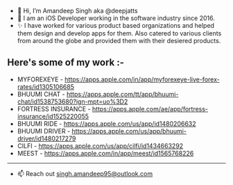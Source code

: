 - 👋 Hi, I’m Amandeep Singh aka @deepjatts
- 📱 I am an iOS Developer working in the software industry since 2016. 
- ✨ I have worked for various product based organizations and helped them design and develop apps for them. Also catered to various clients from around the globe and provided them with their desiered products.



Here's some of my work :-
--
- MYFOREXEYE - https://apps.apple.com/in/app/myforexeye-live-forex-rates/id1305106685
- BHUUMI CHAT - https://apps.apple.com/tt/app/bhuumi-chat/id1538753680?ign-mpt=uo%3D2
- FORTRESS INSURANCE - https://apps.apple.com/ae/app/fortress-insurance/id1525220055
- BHUUMI RIDE - https://apps.apple.com/us/app/id1480206632
- BHUUMI DRIVER - https://apps.apple.com/us/app/bhuumi-driver/id1480217279
- CILFI - https://apps.apple.com/us/app/cilfi/id1434663292
- MEEST - https://apps.apple.com/in/app/meest/id1565768226

----
- 📫 Reach out singh.amandeep95@outlook.com

<!---
You can go through my repositries. Open-sourced a few projects of mine with one could refer to.
You can click the Preview link to take a look at your changes.
--->
